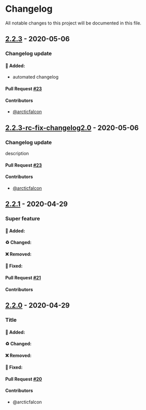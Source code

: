 # Changelog
All notable changes to this project will be documented in this file.

## [2.2.3](https://github.com/arcticfalcon/test-actions/tree/2.2.3) - 2020-05-06
### Changelog update
#### :tada: Added: 
- automated changelog
#### Pull Request [#23](https://github.com/arcticfalcon/test-actions/pull/23)
#### Contributors
- [@arcticfalcon](https://github.com/arcticfalcon)


## [2.2.3-rc-fix-changelog2.0](https://github.com/arcticfalcon/test-actions/tree/2.2.3-rc-fix-changelog2.0) - 2020-05-06
### Changelog update
description
#### Pull Request [#23](https://github.com/arcticfalcon/test-actions/pull/23)
#### Contributors
- [@arcticfalcon](https://github.com/arcticfalcon)


## [2.2.1](https://github.com/arcticfalcon/test-actions/tree/2.2.0) - 2020-04-29
### Super feature
#### :tada: Added:
#### :recycle: Changed:
#### :x: Removed:
#### :bug: Fixed:
#### Pull Request [#21](https://github.com/arcticfalcon/test-actions/pull/21)
#### Contributors

## [2.2.0](https://github.com/arcticfalcon/test-actions/tree/2.2.0) - 2020-04-29
### Title
#### :tada: Added:
#### :recycle: Changed:
#### :x: Removed:
#### :bug: Fixed:

#### Pull Request [#20](https://github.com/arcticfalcon/test-actions/pull/20)
#### Contributors
- @arcticfalcon
